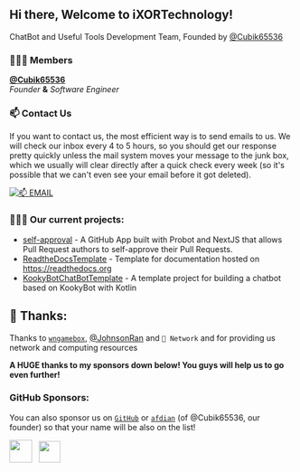 ## Hi there, Welcome to iXORTechnology!

ChatBot and Useful Tools Development Team, Founded by [@Cubik65536](https://github.com/Cubik65536)

### 👨🏻‍💻 Members

**[@Cubik65536](https://github.com/Cubik65536)**
<br/>
*Founder* **&** *Software Engineer*

### 📫 Contact Us

If you want to contact us, the most efficient way is to send emails to us. We will check our inbox every 4 to 5 hours, so you should get our response pretty quickly unless the mail system moves your message to the junk box, which we usually will clear directly after a quick check every week (so it's possible that we can't even see your email before it got deleted).

[![📫 EMAIL](https://img.shields.io/badge/📫%20EMAIL-admin%40cubik65536.top-informational?style=for-the-badge)](mailto:admin@cubik65536.top)

### 🧑🏻‍💻 Our current projects:

- [self-approval](https://github.com/CubikTech/self-approval) - A GitHub App built with Probot and NextJS that allows Pull Request authors to self-approve their Pull Requests.
- [ReadtheDocsTemplate](https://github.com/CubikTech/ReadtheDocsTemplate) - Template for documentation hosted on https://readthedocs.org
- [KookyBotChatBotTemplate](https://github.com/CubikTech/KookyBotChatBotTemplate) - A template project for building a chatbot based on KookyBot with Kotlin

## 🎉 Thanks:

Thanks to [`wngamebox`](https://wngamebox.cn), [@JohnsonRan](https://github.com/JohnsonRan) and `🍉 Network` and for providing us network and computing resources

**A HUGE thanks to my sponsors down below! You guys will help us to go even further!** 

### GitHub Sponsors:

You can also sponsor us on [`GitHub`](https://github.com/sponsors/Cubik65536) or [`afdian`](https://afdian.net/@ixortech) (of @Cubik65536, our founder) so that your name will be also on the list!

<p>
  <a href="https://github.com/sponsors/Cubik65536"><img src="https://img.shields.io/badge/sponsor-30363D?style=for-the-badge&logo=GitHub-Sponsors&logoColor=#EA4AAA" width="auto" height="40" /></a>
  &nbsp;
  <a href="https://afdian.net/@cubik65536"><img src="https://cdn.jsdelivr.net/gh/Cubik65536/cubik-favicons@main/support%20me%20on%20afd.png" width="auto" height="38" /></a>
</p>
